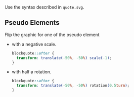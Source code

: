 Use the syntax described in `quote.svg`.

## Pseudo Elements

Flip the graphic for one of the pseudo element

- with a negative scale.

  ```css
  blockquote::after {
    transform: translate(-50%, -50%) scale(-1);
  }
  ```

- with half a rotation.

  ```css
  blockquote::after {
    transform: translate(-50%, -50%) rotation(0.5turn);
  }
  ```
